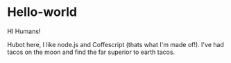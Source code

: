 # Hello-world
HI Humans!

Hubot here, I like node.js and Coffescript (thats what I'm made of!).
I've had tacos on the moon and find the far superior to earth tacos.
